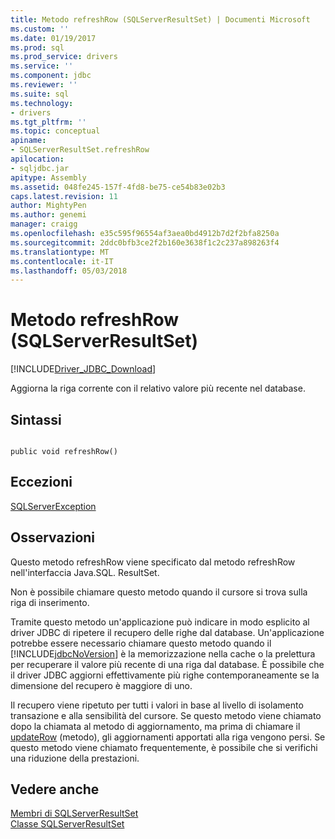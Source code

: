 ```yaml
---
title: Metodo refreshRow (SQLServerResultSet) | Documenti Microsoft
ms.custom: ''
ms.date: 01/19/2017
ms.prod: sql
ms.prod_service: drivers
ms.service: ''
ms.component: jdbc
ms.reviewer: ''
ms.suite: sql
ms.technology:
- drivers
ms.tgt_pltfrm: ''
ms.topic: conceptual
apiname:
- SQLServerResultSet.refreshRow
apilocation:
- sqljdbc.jar
apitype: Assembly
ms.assetid: 048fe245-157f-4fd8-be75-ce54b83e02b3
caps.latest.revision: 11
author: MightyPen
ms.author: genemi
manager: craigg
ms.openlocfilehash: e35c595f96554af3aea0bd4912b7d2f2bfa8250a
ms.sourcegitcommit: 2ddc0bfb3ce2f2b160e3638f1c2c237a898263f4
ms.translationtype: MT
ms.contentlocale: it-IT
ms.lasthandoff: 05/03/2018
---
```

# <a name="refreshrow-method-sqlserverresultset"></a>Metodo refreshRow (SQLServerResultSet)
[!INCLUDE[Driver_JDBC_Download](../../../includes/driver_jdbc_download.md)]

  Aggiorna la riga corrente con il relativo valore più recente nel database.  
  
## <a name="syntax"></a>Sintassi  
  
```  
  
public void refreshRow()  
```  
  
## <a name="exceptions"></a>Eccezioni  
 [SQLServerException](../../../connect/jdbc/reference/sqlserverexception-class.md)  
  
## <a name="remarks"></a>Osservazioni  
 Questo metodo refreshRow viene specificato dal metodo refreshRow nell'interfaccia Java.SQL. ResultSet.  
  
 Non è possibile chiamare questo metodo quando il cursore si trova sulla riga di inserimento.  
  
 Tramite questo metodo un'applicazione può indicare in modo esplicito al driver JDBC di ripetere il recupero delle righe dal database. Un'applicazione potrebbe essere necessario chiamare questo metodo quando il [!INCLUDE[jdbcNoVersion](../../../includes/jdbcnoversion_md.md)] è la memorizzazione nella cache o la prelettura per recuperare il valore più recente di una riga dal database. È possibile che il driver JDBC aggiorni effettivamente più righe contemporaneamente se la dimensione del recupero è maggiore di uno.  
  
 Il recupero viene ripetuto per tutti i valori in base al livello di isolamento transazione e alla sensibilità del cursore. Se questo metodo viene chiamato dopo la chiamata al metodo di aggiornamento, ma prima di chiamare il [updateRow](../../../connect/jdbc/reference/updaterow-method-sqlserverresultset.md) (metodo), gli aggiornamenti apportati alla riga vengono persi. Se questo metodo viene chiamato frequentemente, è possibile che si verifichi una riduzione della prestazioni.  
  
## <a name="see-also"></a>Vedere anche  
 [Membri di SQLServerResultSet](../../../connect/jdbc/reference/sqlserverresultset-members.md)   
 [Classe SQLServerResultSet](../../../connect/jdbc/reference/sqlserverresultset-class.md)  
  
  
